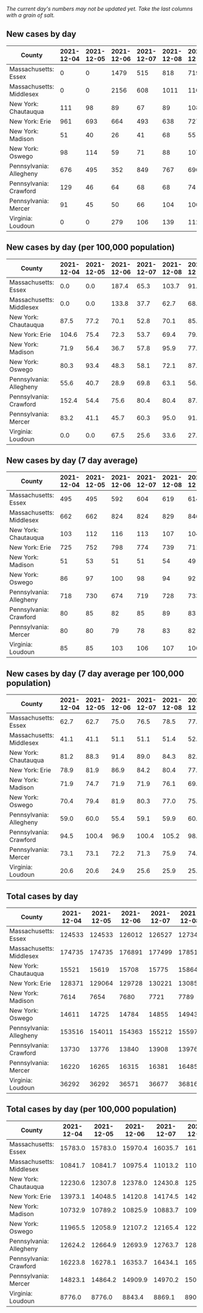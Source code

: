 _The current day's numbers may not be updated yet. Take the last columns with a grain of salt._
## New cases by day

| County | 2021-12-04 | 2021-12-05 | 2021-12-06 | 2021-12-07 | 2021-12-08 | 2021-12-09 | 2021-12-10 |
| --- | --- | --- | --- | --- | --- | --- | --- |
| Massachusetts: Essex | 0 | 0 | 1479 | 515 | 818 | 719 |  |
| Massachusetts: Middlesex | 0 | 0 | 2156 | 608 | 1011 | 1108 |  |
| New York: Chautauqua | 111 | 98 | 89 | 67 | 89 | 108 |  |
| New York: Erie | 961 | 693 | 664 | 493 | 638 | 727 |  |
| New York: Madison | 51 | 40 | 26 | 41 | 68 | 55 |  |
| New York: Oswego | 98 | 114 | 59 | 71 | 88 | 107 |  |
| Pennsylvania: Allegheny | 676 | 495 | 352 | 849 | 767 | 690 | 741 |
| Pennsylvania: Crawford | 129 | 46 | 64 | 68 | 68 | 74 | 77 |
| Pennsylvania: Mercer | 91 | 45 | 50 | 66 | 104 | 100 | 101 |
| Virginia: Loudoun | 0 | 0 | 279 | 106 | 139 | 112 | 126 |

## New cases by day (per 100,000 population)

| County | 2021-12-04 | 2021-12-05 | 2021-12-06 | 2021-12-07 | 2021-12-08 | 2021-12-09 | 2021-12-10 |
| --- | --- | --- | --- | --- | --- | --- | --- |
| Massachusetts: Essex | 0.0 | 0.0 | 187.4 | 65.3 | 103.7 | 91.1 |  |
| Massachusetts: Middlesex | 0.0 | 0.0 | 133.8 | 37.7 | 62.7 | 68.7 |  |
| New York: Chautauqua | 87.5 | 77.2 | 70.1 | 52.8 | 70.1 | 85.1 |  |
| New York: Erie | 104.6 | 75.4 | 72.3 | 53.7 | 69.4 | 79.1 |  |
| New York: Madison | 71.9 | 56.4 | 36.7 | 57.8 | 95.9 | 77.5 |  |
| New York: Oswego | 80.3 | 93.4 | 48.3 | 58.1 | 72.1 | 87.6 |  |
| Pennsylvania: Allegheny | 55.6 | 40.7 | 28.9 | 69.8 | 63.1 | 56.7 | 60.9 |
| Pennsylvania: Crawford | 152.4 | 54.4 | 75.6 | 80.4 | 80.4 | 87.4 | 91.0 |
| Pennsylvania: Mercer | 83.2 | 41.1 | 45.7 | 60.3 | 95.0 | 91.4 | 92.3 |
| Virginia: Loudoun | 0.0 | 0.0 | 67.5 | 25.6 | 33.6 | 27.1 | 30.5 |

## New cases by day (7 day average)

| County | 2021-12-04 | 2021-12-05 | 2021-12-06 | 2021-12-07 | 2021-12-08 | 2021-12-09 | 2021-12-10 |
| --- | --- | --- | --- | --- | --- | --- | --- |
| Massachusetts: Essex | 495 | 495 | 592 | 604 | 619 | 614 |  |
| Massachusetts: Middlesex | 662 | 662 | 824 | 824 | 829 | 846 |  |
| New York: Chautauqua | 103 | 112 | 116 | 113 | 107 | 104 |  |
| New York: Erie | 725 | 752 | 798 | 774 | 739 | 711 |  |
| New York: Madison | 51 | 53 | 51 | 51 | 54 | 49 |  |
| New York: Oswego | 86 | 97 | 100 | 98 | 94 | 92 |  |
| Pennsylvania: Allegheny | 718 | 730 | 674 | 719 | 728 | 733 | 653 |
| Pennsylvania: Crawford | 80 | 85 | 82 | 85 | 89 | 83 | 75 |
| Pennsylvania: Mercer | 80 | 80 | 79 | 78 | 83 | 82 | 80 |
| Virginia: Loudoun | 85 | 85 | 103 | 106 | 107 | 106 | 109 |

## New cases by day (7 day average per 100,000 population)

| County | 2021-12-04 | 2021-12-05 | 2021-12-06 | 2021-12-07 | 2021-12-08 | 2021-12-09 | 2021-12-10 |
| --- | --- | --- | --- | --- | --- | --- | --- |
| Massachusetts: Essex | 62.7 | 62.7 | 75.0 | 76.5 | 78.5 | 77.8 |  |
| Massachusetts: Middlesex | 41.1 | 41.1 | 51.1 | 51.1 | 51.4 | 52.5 |  |
| New York: Chautauqua | 81.2 | 88.3 | 91.4 | 89.0 | 84.3 | 82.0 |  |
| New York: Erie | 78.9 | 81.9 | 86.9 | 84.2 | 80.4 | 77.4 |  |
| New York: Madison | 71.9 | 74.7 | 71.9 | 71.9 | 76.1 | 69.1 |  |
| New York: Oswego | 70.4 | 79.4 | 81.9 | 80.3 | 77.0 | 75.3 |  |
| Pennsylvania: Allegheny | 59.0 | 60.0 | 55.4 | 59.1 | 59.9 | 60.3 | 53.7 |
| Pennsylvania: Crawford | 94.5 | 100.4 | 96.9 | 100.4 | 105.2 | 98.1 | 88.6 |
| Pennsylvania: Mercer | 73.1 | 73.1 | 72.2 | 71.3 | 75.9 | 74.9 | 73.1 |
| Virginia: Loudoun | 20.6 | 20.6 | 24.9 | 25.6 | 25.9 | 25.6 | 26.4 |

## Total cases by day

| County | 2021-12-04 | 2021-12-05 | 2021-12-06 | 2021-12-07 | 2021-12-08 | 2021-12-09 | 2021-12-10 |
| --- | --- | --- | --- | --- | --- | --- | --- |
| Massachusetts: Essex | 124533 | 124533 | 126012 | 126527 | 127345 | 128064 |  |
| Massachusetts: Middlesex | 174735 | 174735 | 176891 | 177499 | 178510 | 179618 |  |
| New York: Chautauqua | 15521 | 15619 | 15708 | 15775 | 15864 | 15972 |  |
| New York: Erie | 128371 | 129064 | 129728 | 130221 | 130859 | 131586 |  |
| New York: Madison | 7614 | 7654 | 7680 | 7721 | 7789 | 7844 |  |
| New York: Oswego | 14611 | 14725 | 14784 | 14855 | 14943 | 15050 |  |
| Pennsylvania: Allegheny | 153516 | 154011 | 154363 | 155212 | 155979 | 156669 | 157410 |
| Pennsylvania: Crawford | 13730 | 13776 | 13840 | 13908 | 13976 | 14050 | 14127 |
| Pennsylvania: Mercer | 16220 | 16265 | 16315 | 16381 | 16485 | 16585 | 16686 |
| Virginia: Loudoun | 36292 | 36292 | 36571 | 36677 | 36816 | 36928 | 37054 |

## Total cases by day (per 100,000 population)

| County | 2021-12-04 | 2021-12-05 | 2021-12-06 | 2021-12-07 | 2021-12-08 | 2021-12-09 | 2021-12-10 |
| --- | --- | --- | --- | --- | --- | --- | --- |
| Massachusetts: Essex | 15783.0 | 15783.0 | 15970.4 | 16035.7 | 16139.4 | 16230.5 |  |
| Massachusetts: Middlesex | 10841.7 | 10841.7 | 10975.4 | 11013.2 | 11075.9 | 11144.6 |  |
| New York: Chautauqua | 12230.6 | 12307.8 | 12378.0 | 12430.8 | 12500.9 | 12586.0 |  |
| New York: Erie | 13973.1 | 14048.5 | 14120.8 | 14174.5 | 14243.9 | 14323.0 |  |
| New York: Madison | 10732.9 | 10789.2 | 10825.9 | 10883.7 | 10979.5 | 11057.1 |  |
| New York: Oswego | 11965.5 | 12058.9 | 12107.2 | 12165.4 | 12237.4 | 12325.1 |  |
| Pennsylvania: Allegheny | 12624.2 | 12664.9 | 12693.9 | 12763.7 | 12826.7 | 12883.5 | 12944.4 |
| Pennsylvania: Crawford | 16223.8 | 16278.1 | 16353.7 | 16434.1 | 16514.4 | 16601.9 | 16692.9 |
| Pennsylvania: Mercer | 14823.1 | 14864.2 | 14909.9 | 14970.2 | 15065.3 | 15156.6 | 15248.9 |
| Virginia: Loudoun | 8776.0 | 8776.0 | 8843.4 | 8869.1 | 8902.7 | 8929.8 | 8960.2 |
